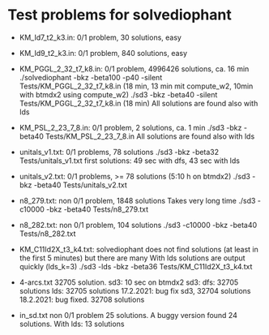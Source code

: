 # Test problems for solvediophant

* KM_Id7_t2_k3.in:
0/1 problem, 30 solutions, easy

* KM_Id9_t2_k3.in:
0/1 problem, 840 solutions, easy

* KM_PGGL_2_32_t7_k8.in:
0/1 problem, 4996426 solutions, ca. 16 min
./solvediophant -bkz -beta100 -p40 -silent Tests/KM_PGGL_2_32_t7_k8.in (18 min, 13 min mit compute_w2, 10min with btmdx2 using compute_w2)
./sd3 -bkz -beta40 -silent Tests/KM_PGGL_2_32_t7_k8.in (18 min)
All solutions are found also with lds

* KM_PSL_2_23_7_8.in:
0/1 problem, 2 solutions, ca. 1 min
./sd3 -bkz -beta40 Tests/KM_PSL_2_23_7_8.in
All solutions are found also with lds

* unitals_v1.txt:
0/1 problems, 78 solutions
./sd3 -bkz -beta32 Tests/unitals_v1.txt
first solutions: 49 sec with dfs, 43 sec with lds

* unitals_v2.txt:
0/1 problems, >= 78 solutions (5:10 h on btmdx2)
./sd3 -bkz -beta40 Tests/unitals_v2.txt

* n8_279.txt:
non 0/1 problem, 1848 solutions
Takes very long time
./sd3 -c10000 -bkz -beta40 Tests/n8_279.txt

* n8_282.txt:
non 0/1 problem, 104 solutions
./sd3 -c10000 -bkz -beta40 Tests/n8_282.txt

* KM_C11Id2X_t3_k4.txt:
solvediophant does not find solutions (at least in the first 5 minutes)
but there are many
With lds solutions are output quickly (lds_k=3)
./sd3 -lds -bkz -beta36 Tests/KM_C11Id2X_t3_k4.txt

* 4-arcs.txt
32705 solution. sd3: 10 sec on btmdx2
sd3:
    dfs: 32705 solutions
    lds: 32705 solutions
    17.2.2021: bug fix sd3, 32704 solutions
    18.2.2021: bug fixed. 32708 solutions

* in_sd.txt
non 0/1 problem 25 solutions.
A buggy version found 24 solutions.
With lds: 13 solutions
